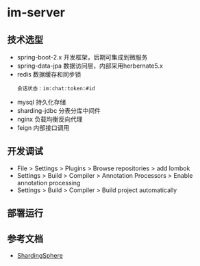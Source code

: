 # im-server

## 技术选型
- spring-boot-2.x 开发框架，后期可集成到微服务
- spring-data-jpa 数据访问层，内部采用herbernate5.x
- redis 数据缓存和同步锁
    ```
    会话状态：im:chat:token:#id
    ```
- mysql 持久化存储
- sharding-jdbc 分表分库中间件
- nginx 负载均衡反向代理
- feign 内部接口调用

## 开发调试
- File > Settings > Plugins > Browse repositories > add lombok
- Settings > Build > Compiler > Annotation Processors > Enable annotation processing
- Settings > Build > Compiler > Build project automatically

## 部署运行

## 参考文档
- [ShardingSphere](https://shardingsphere.apache.org/document/legacy/3.x/document/cn/overview/)
